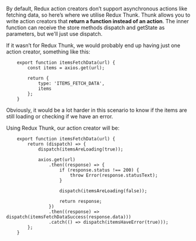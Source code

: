 By default, Redux action creators don’t support asynchronous actions like fetching data, so here’s where we utilise Redux Thunk. 
Thunk allows you to write action creators that **return a function instead of an action**. The inner function can receive the store methods dispatch and getState as parameters, but we'll just use dispatch.


If it wasn’t for Redux Thunk, we would probably end up having just one action creator, something like this:
```
    export function itemsFetchData(url) {
        const items = axios.get(url);

        return {
            type: 'ITEMS_FETCH_DATA',
            items
        };
    }
```
Obviously, it would be a lot harder in this scenario to know if the items are still loading or checking if we have an error.

Using Redux Thunk, our action creator will be:
```
    export function itemsFetchData(url) {
        return (dispatch) => {
            dispatch(itemsAreLoading(true));

            axios.get(url)
                .then((response) => {
                    if (response.status !== 200) {
                        throw Error(response.statusText);
                    }

                    dispatch(itemsAreLoading(false));

                    return response;
                })
                .then((response) => dispatch(itemsFetchDataSuccess(response.data)))
                .catch(() => dispatch(itemsHaveError(true)));
        };
    }
```